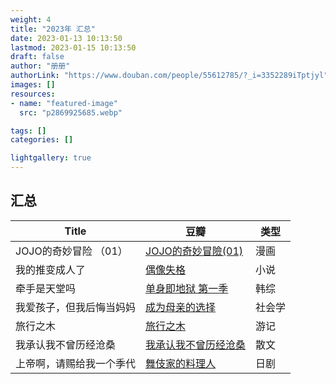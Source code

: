 ```yaml
---
weight: 4
title: "2023年 汇总"
date: 2023-01-13 10:13:50
lastmod: 2023-01-15 10:13:50
draft: false
author: "册册"
authorLink: "https://www.douban.com/people/55612785/?_i=3352289iTptjyl"
images: []
resources:
- name: "featured-image"
  src: "p2869925685.webp"

tags: []
categories: []

lightgallery: true
---
```


## 汇总

| Title         | 豆瓣                                                       | 类型  |
|---------------|----------------------------------------------------------|-----|
| JOJO的奇妙冒险 （01） | [JOJO的奇妙冒險(01)](https://book.douban.com/subject/1467599/) | 漫画  |
| 我的推变成人了       | [偶像失格](https://book.douban.com/subject/35680099/)        | 小说  |
| 牵手是天堂吗        | [单身即地狱 第一季](https://movie.douban.com/subject/35704514/)  | 韩综  |
| 我爱孩子，但我后悔当妈妈  | [成为母亲的选择](https://book.douban.com/subject/35687473/)     | 社会学 |
| 旅行之木          | [旅行之木](https://book.douban.com/subject/35331764/)     | 游记  |
| 我承认我不曾历经沧桑| [我承认我不曾历经沧桑](https://book.douban.com/subject/25741244/)   | 散文  |
| 上帝啊，请赐给我一个季代| [舞伎家的料理人](https://movie.douban.com/subject/35727023/)    | 日剧  |

